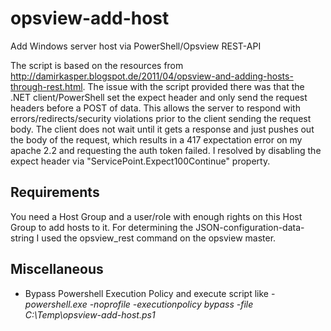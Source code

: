 # opsview-add-host
Add Windows server host via PowerShell/Opsview REST-API

The script is based on the resources from http://damirkasper.blogspot.de/2011/04/opsview-and-adding-hosts-through-rest.html.
The issue with the script provided there was that the .NET client/PowerShell set the expect header and only send the request headers before a POST of data. This allows the server to respond with errors/redirects/security violations prior to the client sending the request body. The client does not wait until it gets a response and just pushes out the body of the request, which results in a 417 expectation error on my apache 2.2 and requesting the auth token failed. I resolved by disabling the expect header via "ServicePoint.Expect100Continue" property.

## Requirements
You need a Host Group and a user/role with enough rights on this Host Group to add hosts to it. For determining the JSON-configuration-data-string I used the opsview_rest command on the opsview master.

## Miscellaneous
- Bypass Powershell Execution Policy and execute script like - *powershell.exe -noprofile -executionpolicy bypass -file C:\Temp\opsview-add-host.ps1* 
